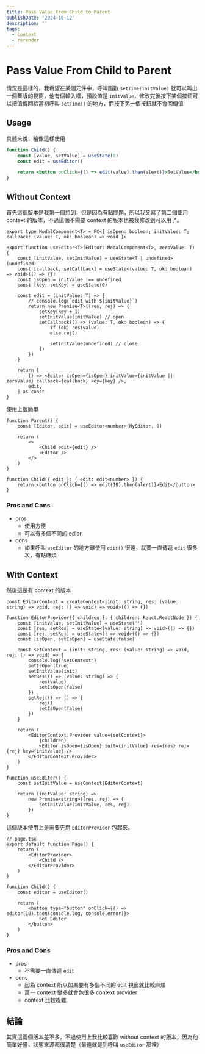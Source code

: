 ```yaml
---
title: Pass Value From Child to Parent
publishDate: '2024-10-12'
description: ''
tags:
  - context
  - rerender
---
```


# Pass Value From Child to Parent

情況是這樣的，我希望在某個元件中，呼叫函數 `setTime(initValue)` 就可以叫出一個蓋版的視窗，他有個輸入框，預設值是 `initValue`，修改完後按下某個按鈕可以把值傳回給當初呼叫 `setTime()` 的地方，而按下另一個按鈕就不會回傳值

## Usage

具體來說，繪像這樣使用

```jsx
function Child() {
	const [value, setValue] = useState(0)
	const edit = useEditor()

	return <button onClick={() => edit(value).then(alert)}>SetValue</button>
}
```

## Without Context

首先這個版本是我第一個想到，但是因為有點問題，所以我又寫了第二個使用 context 的版本，不過這個不需要 context 的版本也被我修改到可以用了。

```tsx
export type ModalComponent<T> = FC<{ isOpen: boolean; initValue: T; callback: (value: T, ok: boolean) => void }>

export function useEditor<T>(Editor: ModalComponent<T>, zeroValue: T) {
	const [initValue, setInitValue] = useState<T | undefined>(undefined)
	const [callback, setCallback] = useState<(value: T, ok: boolean) => void>(() => {})
	const isOpen = initValue !== undefined
	const [key, setKey] = useState(0)

	const edit = (initValue: T) => {
		// console.log(`edit with ${initValue}`)
		return new Promise<T>((res, rej) => {
			setKey(key + 1)
			setInitValue(initValue) // open
			setCallback(() => (value: T, ok: boolean) => {
				if (ok) res(value)
				else rej()

				setInitValue(undefined) // close
			})
		})
	}

	return [
		() => <Editor isOpen={isOpen} initValue={initValue || zeroValue} callback={callback} key={key} />,
		edit,
	] as const
}
```

使用上很簡單

```tsx
function Parent() {
	const [Editor, edit] = useEditor<number>(MyEditor, 0)

	return (
		<>
			<Child edit={edit} />
			<Editor />
		</>
	)
}

function Child({ edit }: { edit: edit<number> }) {
	return <button onClick={() => edit(10).then(alert)}>Edit</button>
}
```

### Pros and Cons

-   pros
    -   使用方便
    -   可以有多個不同的 edior
-   cons
    -   如果呼叫 `useEditor` 的地方離使用 `edit()` 很遠，就要一直傳遞 `edit` 很多次，有點麻煩

## With Context

然後這是有 context 的版本

```tsx
const EditorContext = createContext<(init: string, res: (value: string) => void, rej: () => void) => void>(() => {})

function EditorProvider({ children }: { children: React.ReactNode }) {
	const [initValue, setInitValue] = useState('')
	const [res, setRes] = useState<(value: string) => void>(() => {})
	const [rej, setRej] = useState<() => void>(() => {})
	const [isOpen, setIsOpen] = useState(false)

	const setContext = (init: string, res: (value: string) => void, rej: () => void) => {
		console.log('setContext')
		setIsOpen(true)
		setInitValue(init)
		setRes(() => (value: string) => {
			res(value)
			setIsOpen(false)
		})
		setRej(() => () => {
			rej()
			setIsOpen(false)
		})
	}

	return (
		<EditorContext.Provider value={setContext}>
			{children}
			<Editor isOpen={isOpen} init={initValue} res={res} rej={rej} key={initValue} />
		</EditorContext.Provider>
	)
}

function useEditor() {
	const setInitValue = useContext(EditorContext)

	return (initValue: string) =>
		new Promise<string>((res, rej) => {
			setInitValue(initValue, res, rej)
		})
}
```

這個版本使用上是需要先用 `EditorProvider` 包起來。

```tsx
// page.tsx
export default function Page() {
	return (
		<EditorProvider>
			<Child />
		</EditorProvider>
	)
}

function Child() {
	const editor = useEditor()

	return (
		<button type="button" onClick={() => editor(10).then(console.log, console.error)}>
			Set Editor
		</button>
	)
}
```

### Pros and Cons

-   pros
    -   不需要一直傳遞 `edit`
-   cons
    -   因為 context 所以如果要有多個不同的 edit 視窗就比較麻煩
    -   萬一 context 變多就會包很多 context provider
    -   context 比較複雜

## 結論

其實這兩個版本差不多，不過使用上我比較喜歡 without context 的版本，因為他簡單好懂，狀態來源都很清楚（最遠就是到呼叫 `useEditor` 那裡）
